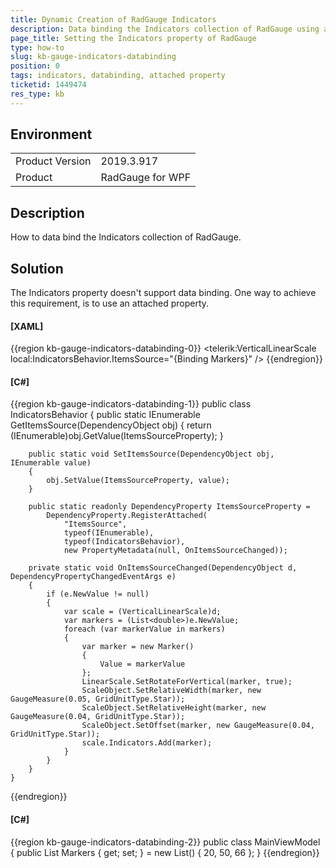 ```yaml
---
title: Dynamic Creation of RadGauge Indicators
description: Data binding the Indicators collection of RadGauge using an attached property
page_title: Setting the Indicators property of RadGauge
type: how-to
slug: kb-gauge-indicators-databinding
position: 0
tags: indicators, databinding, attached property
ticketid: 1449474
res_type: kb
---
```


## Environment

<table>
    <tbody>
	    <tr>
	    	<td>Product Version</td>
	    	<td>2019.3.917</td>
	    </tr>
	    <tr>
	    	<td>Product</td>
	    	<td>RadGauge for WPF</td>
	    </tr>
    </tbody>
</table>

## Description

How to data bind the Indicators collection of RadGauge.

## Solution

The Indicators property doesn't support data binding. One way to achieve this requirement, is to use an attached property.

#### __[XAML]__
{{region kb-gauge-indicators-databinding-0}}
	<telerik:VerticalLinearScale local:IndicatorsBehavior.ItemsSource="{Binding Markers}" />
{{endregion}}

#### __[C#]__
{{region kb-gauge-indicators-databinding-1}}
	public class IndicatorsBehavior
    {
        public static IEnumerable GetItemsSource(DependencyObject obj)
        {
            return (IEnumerable)obj.GetValue(ItemsSourceProperty);
        }

        public static void SetItemsSource(DependencyObject obj, IEnumerable value)
        {
            obj.SetValue(ItemsSourceProperty, value);
        }

        public static readonly DependencyProperty ItemsSourceProperty =
            DependencyProperty.RegisterAttached(
				"ItemsSource", 
				typeof(IEnumerable), 
				typeof(IndicatorsBehavior), 
				new PropertyMetadata(null, OnItemsSourceChanged));

        private static void OnItemsSourceChanged(DependencyObject d, DependencyPropertyChangedEventArgs e)
        {
            if (e.NewValue != null)
            {
                var scale = (VerticalLinearScale)d;
                var markers = (List<double>)e.NewValue;
                foreach (var markerValue in markers)
                {
                    var marker = new Marker()
                    {
                        Value = markerValue
                    };
                    LinearScale.SetRotateForVertical(marker, true);
                    ScaleObject.SetRelativeWidth(marker, new GaugeMeasure(0.05, GridUnitType.Star));
                    ScaleObject.SetRelativeHeight(marker, new GaugeMeasure(0.04, GridUnitType.Star));
                    ScaleObject.SetOffset(marker, new GaugeMeasure(0.04, GridUnitType.Star));
                    scale.Indicators.Add(marker);
                }
            }
        }
    }
{{endregion}}

#### __[C#]__
{{region kb-gauge-indicators-databinding-2}}
	public class MainViewModel
    {
        public List<double> Markers { get; set; } = new List<double>() { 20, 50, 66 };
    }
{{endregion}}